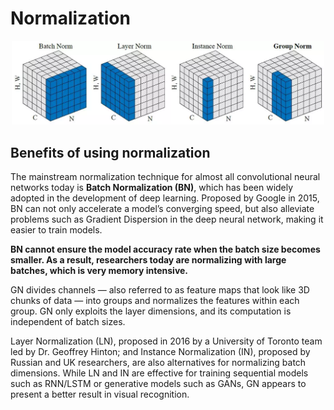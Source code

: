﻿# Normalization 
 <p align="center">
   <img src="visual_comparison_of_normalizations.png" width="500px" title="A visual comparison of various normalization methods">
 </p>

## Benefits of using normalization
 The mainstream normalization technique for almost all convolutional neural networks today is <b>Batch Normalization (BN)</b>, which has been widely adopted in the development of deep learning. Proposed by Google in 2015, BN can not only accelerate a model’s converging speed, but also alleviate problems such as Gradient Dispersion in the deep neural network, making it easier to train models.

 <b>BN cannot ensure the model accuracy rate when the batch size becomes smaller. As a result, researchers today are normalizing with large batches, which is very memory intensive.</b>
     
 GN divides channels — also referred to as feature maps that look like 3D chunks of data — into groups and normalizes the features within each group. GN only exploits the layer dimensions, and its computation is independent of batch sizes.     

 Layer Normalization (LN), proposed in 2016 by a University of Toronto team led by Dr. Geoffrey Hinton; and Instance Normalization (IN), proposed by Russian and UK researchers, are also alternatives for normalizing batch dimensions. While LN and IN are effective for training sequential models such as RNN/LSTM or generative models such as GANs, GN appears to present a better result in visual recognition.

